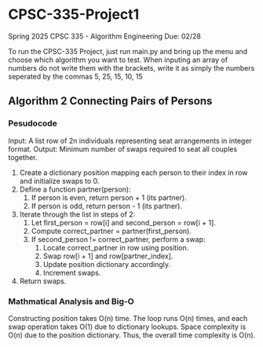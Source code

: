 # CPSC-335-Project1
Spring 2025 CPSC 335 - Algorithm Engineering Due: 02/28

To run the CPSC-335 Project, just run main.py and bring up the menu and choose which algorithm you want to test.
When inputing an array of numbers do not write them with the brackets, write it as simply the numbers seperated by the commas 5, 25, 15, 10, 15


## Algorithm 2 Connecting Pairs of Persons 
### Pesudocode
Input: A list row of 2n individuals representing seat arrangements in integer format.
Output: Minimum number of swaps required to seat all couples together.

1. Create a dictionary position mapping each person to their index in row and initialize swaps to 0.
2. Define a function partner(person):
    1. If person is even, return person + 1 (its partner).
    2. If person is odd, return person - 1 (its partner).
3. Iterate through the list in steps of 2:
    1. Let first_person = row[i] and second_person = row[i + 1].
    2. Compute correct_partner = partner(first_person).
    3. If second_person != correct_partner, perform a swap:
        1. Locate correct_partner in row using position.
        2. Swap row[i + 1] and row[partner_index].
        3. Update position dictionary accordingly.
        4. Increment swaps.
4. Return swaps.

### Mathmatical Analysis and Big-O
Constructing position takes O(n) time.
The loop runs O(n) times, and each swap operation takes O(1) due to dictionary lookups.
Space complexity is O(n) due to the position dictionary.
Thus, the overall time complexity is O(n).